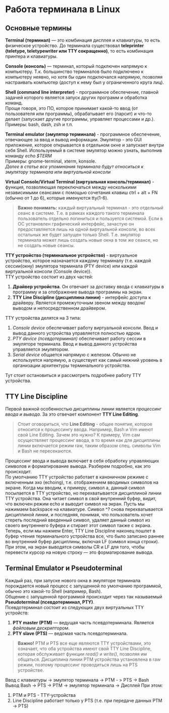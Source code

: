 # Работа терминала в Linux  
## Основные термины
**Terminal (терминал)** — это комбинация дисплея и клавиатуры, то есть физическое устройство.
До терминала существовал **teleprinter (teletype, teletypewriter или TTY сокращенно)**, то есть комбинация принтера и клавиатуры. 
  
**Console (консоль)** — терминал, который подключен напрямую к компьютеру.
Т.к. большинство терминалов было подключено к компьютеру неявно, но хотя бы один подключался напрямую, позволяя настраивать компьютер (доступ к нему был у ограниченного круга лиц).   

**Shell (command line interpreter)** - программное обеспечение, главной задачей которого является запуск других программ и обработка команд.  
Проще говоря, это ПО, которое принимает какой-то ввод (от пользователя или программы), обрабатывает его (парсит)
и что-то делает (запускает другие программы, управляет процессами и др.).  
Примеры: bash, dash, zsh и т.п.  

**Terminal emulator (эмулятор терминала)** - программное обеспечение, отвечающее за ввод и вывод информации.
Эмулятор - это GUI приложение, которое открывается в отдельном окне и запускает внутри себя Shell.
Используемый в системе эмулятор можно узнать, выполнив команду *echo $TERM*  
Примеры: gnome-terminal, xterm, konsole.  
*Далее в статье все упоминания терминала будут относиться к эмулятору терминала или виртуальной консоли*
  
**Virtual Console/Virtual Terminal (виртуальная консоль/терминал)** - функция, позволяющая переключаться между несколькими
независимыми сеансами с помощью сочетания клавиш ctrl + alt + FN (обычно от 1 до 6), которые именуются tty(1-6).  
>**Важно понимать:** каждый виртуальный терминал - это *отдельный* сеанс в системе. Т.е. в рамках каждого такого терминала
пользователь отдельно логиниться и пользуется системой. Если в ОС установлен графический интерфейс, зачастую он
предоставляется лишь на одной виртуальной консоли, во всех остальных же будет запущен только Shell. Т.е. эмулятор
терминала может лишь создать новые окна в том же сеансе, но не создать новые сеансы.
  
**TTY устройство (терминальное устройство)** - виртуальное устройство, которое назначается каждому терминалу (т.е. каждой сессии(окну) эмулятора терминала (PTY device) или каждой виртуальной консоли (Console device)).  
TTY устройство состоит из двух частей:  
1. **Драйвер устройства**. Он отвечает за доставку ввода с клавиатуры в программу и за отображение вывода программы на экран.
2. **TTY Line Discipline (дисциплина линии)** - интерфейс доступа к драйверу. Является промежуточным звеном между вводом/выводом и непосредственном драйвером.
   
TTY устройства делятся на 3 типа:
1. *Console device* обеспечивает работу виртуальной консоли. Ввод и вывод данного устройства управляется полностью ядром.
2. *PTY device (псевдотерминал)* обеспечивает работу сессии в эмуляторе терминала. Ввод и вывод данного устройства управляется эмулятором.
3. *Serial device* общается напрямую с железом. Обычно не используется напрямую, а существует как самый нижний уровень в организации архитектуры терминального устройства.  

Тут стоит остановиться и рассмотреть подробнее работу TTY устройства.
## TTY Line Discipline
Первой важной особенностью дисциплины линии является *процессинг ввода и вывода*. За это отвечает компонент **TTY Line Editing**.
>Стоит оговориться, что **Line Editing** - общее понятие, которое относится к процессингу ввода. Например, Bash и Vim имеют свой Line Editing. Зачем это нужно? К примеру, Vim сам осуществляет процессинг ввода, в то время как для дисциплины линии включается режим raw, таким образом спец. символы Vim и Bash не пересекаются.
  
Процессинг ввода и вывода включает в себя обработку управляющих символов и форматирование вывода. Разберем подробно, как это происходит.  
По умолчанию TTY устройство работает в каноничном режиме с включенным эхо (echoing), т.е. отображением вводимых символов на экране. Когда мы вводим, к примеру, символ a, данный символ посылается в TTY устройство, но перехватывается дисциплиной линии TTY устройства. Она читает символ в свой внутренний буфер, видит, что включен режим echo и выводит символ на экран. Пусть мы нажимаем backspace на клавиатуре. Символ ^? снова перехватывается дисциплиной линии, и последняя, понимая, что пользователь хочет стереть последний введенный символ, удаляет данный символ из своего внутреннего буфера и стирает этот символ также с экрана. Теперь, если мы нажмем Enter, TTY Line Discipline наконец пошлет в буфер чтения терминального устройства все, что было записано раннее во внутренний буфер дисциплины, включая LF (символ конца строки). При этом, на экран выводятся символы CR и LF для того, чтобы перевести курсор на новую строку — это форматирование вывода.
## Terminal Emulator и Pseudoterminal
Каждый раз, при запуске нового окна в эмуляторе терминала порождается новый процесс с запущенной по умолчанию программой, обычно это какой-то Shell (например, Bash).  
Общение с запущенной программой происходит через так называемый **Pseudoterminal (псевдотерминал, PTY)**.  
Псевдотерминал состоит из следующих двух виртуальных TTY устройств:
1) **PTY master (PTM)** — ведущая часть псевдотерминала. Является *файловым дескриптором*.
2) **PTY slave (PTS)** — ведомая часть псевдотерминала. 
>**Важно!** PTM и PTS все еще являются TTY устройствами, это означает, что оба устройства имеют свой TTY Line Discipline, которая обслуживает функции *read()* и *write()*, позволяя им общаться. Дисциплина линии PTM устройства установлена в raw режим, поэтому процессинг проводиться лишь на PTS устройстве.
  
Ввод с клавиатуры -> эмулятор терминала -> PTM - > PTS -> Bash  
Вывод Bash -> PTS -> PTM -> эмулятор терминала -> Дисплей
При этом:
1. PTM и PTS - TTY-устройства
2. Line Discipline работает только у PTS (т.е. при передаче данных PTM -> PTS)
